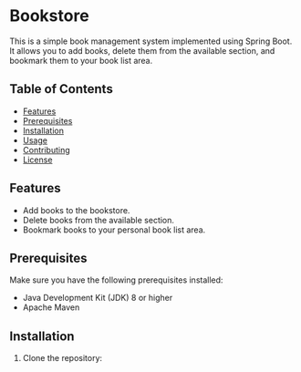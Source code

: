 
# Bookstore

This is a simple book management system implemented using Spring Boot. It allows you to add books, delete them from the available section, and bookmark them to your book list area.

## Table of Contents

- [Features](#features)
- [Prerequisites](#prerequisites)
- [Installation](#installation)
- [Usage](#usage)
- [Contributing](#contributing)
- [License](#license)

## Features

- Add books to the bookstore.
- Delete books from the available section.
- Bookmark books to your personal book list area.

## Prerequisites

Make sure you have the following prerequisites installed:

- Java Development Kit (JDK) 8 or higher
- Apache Maven

## Installation

1. Clone the repository:

